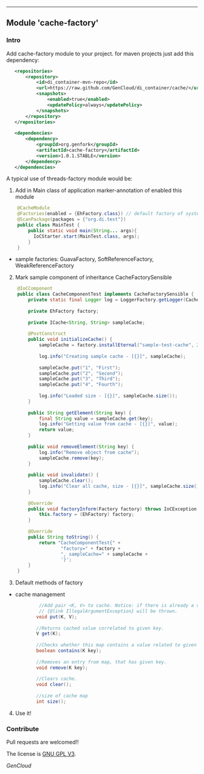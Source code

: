 ---

## Module 'cache-factory'

### Intro
Add cache-factory module to your project. for maven projects just add this dependency:
```xml
   <repositories>
       <repository>
           <id>di_container-mvn-repo</id>
           <url>https://raw.github.com/GenCloud/di_container/cache/</url>
           <snapshots>
               <enabled>true</enabled>
               <updatePolicy>always</updatePolicy>
           </snapshots>
       </repository>
   </repositories>
    
   <dependencies>
       <dependency>
           <groupId>org.genfork</groupId>
           <artifactId>cache-factory</artifactId>
           <version>1.0.1.STABLE</version>
       </dependency>
   </dependencies>
```
    
A typical use of threads-factory module would be:
1) Add in Main class of application marker-annotation of enabled this module
```java
    @CacheModule
    @Factories(enabled = {EhFactory.class}) // default factory of system
    @ScanPackage(packages = {"org.di.test"})
    public class MainTest {
        public static void main(String... args){
          IoCStarter.start(MainTest.class, args);
        }
    }
```
* sample factories: GuavaFactory, SoftReferenceFactory, WeakReferenceFactory

2) Mark sample component of inheritance CacheFactorySensible
```java
    @IoCComponent
    public class CacheComponentTest implements CacheFactorySensible {
        private static final Logger log = LoggerFactory.getLogger(CacheComponentTest.class);
    
        private EhFactory factory;
    
        private ICache<String, String> sampleCache;
    
        @PostConstruct
        public void initializeCache() {
            sampleCache = factory.installEternal("sample-test-cache", 200);
    
            log.info("Creating sample cache - [{}]", sampleCache);
    
            sampleCache.put("1", "First");
            sampleCache.put("2", "Second");
            sampleCache.put("3", "Third");
            sampleCache.put("4", "Fourth");
    
            log.info("Loaded size - [{}]", sampleCache.size());
        }
    
        public String getElement(String key) {
            final String value = sampleCache.get(key);
            log.info("Getting value from cache - [{}]", value);
            return value;
        }
    
        public void removeElement(String key) {
            log.info("Remove object from cache");
            sampleCache.remove(key);
        }
    
        public void invalidate() {
            sampleCache.clear();
            log.info("Clear all cache, size - [{}]", sampleCache.size());
        }
    
        @Override
        public void factoryInform(Factory factory) throws IoCException {
            this.factory = (EhFactory) factory;
        }
    
        @Override
        public String toString() {
            return "CacheComponentTest{" +
                    "factory=" + factory +
                    ", sampleCache=" + sampleCache +
                    '}';
        }
    }
```
3) Default methods of factory
- cache management
```java
            //Add pair <K, V> to cache. Notice: if there is already a value with given id in map,
            // {@link IllegalArgumentException} will be thrown.
           void put(K, V);
       
           //Returns cached value correlated to given key.
           V get(K);
       
           //Checks whether this map contains a value related to given key.
           boolean contains(K key);
       
           //Removes an entry from map, that has given key.
           void remove(K key);
       
           //Clears cache.
           void clear();
       
           //size of cache map
           int size();
```
    
4) Use it!

### Contribute
Pull requests are welcomed!!

The license is [GNU GPL V3](https://www.gnu.org/licenses/gpl-3.0.html/).

_GenCloud_
